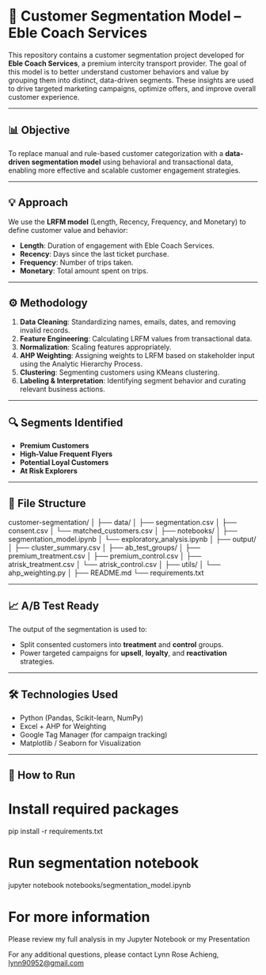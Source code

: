 # 🧠 Customer Segmentation Model – Eble Coach Services

This repository contains a customer segmentation project developed for **Eble Coach Services**, a premium intercity transport provider. The goal of this model is to better understand customer behaviors and value by grouping them into distinct, data-driven segments. These insights are used to drive targeted marketing campaigns, optimize offers, and improve overall customer experience.

---

## 📊 Objective

To replace manual and rule-based customer categorization with a **data-driven segmentation model** using behavioral and transactional data, enabling more effective and scalable customer engagement strategies.

---

## 💡 Approach

We use the **LRFM model** (Length, Recency, Frequency, and Monetary) to define customer value and behavior:

- **Length**: Duration of engagement with Eble Coach Services.
- **Recency**: Days since the last ticket purchase.
- **Frequency**: Number of trips taken.
- **Monetary**: Total amount spent on trips.

---

## ⚙️ Methodology

1. **Data Cleaning**: Standardizing names, emails, dates, and removing invalid records.
2. **Feature Engineering**: Calculating LRFM values from transactional data.
3. **Normalization**: Scaling features appropriately.
4. **AHP Weighting**: Assigning weights to LRFM based on stakeholder input using the Analytic Hierarchy Process.
5. **Clustering**: Segmenting customers using KMeans clustering.
6. **Labeling & Interpretation**: Identifying segment behavior and curating relevant business actions.

---

## 🔍 Segments Identified

- **Premium Customers**
- **High-Value Frequent Flyers**
- **Potential Loyal Customers**
- **At Risk Explorers**

---

## 📁 File Structure
customer-segmentation/
│
├── data/
│ ├── segmentation.csv
│ ├── consent.csv
│ └── matched_customers.csv
│
├── notebooks/
│ ├── segmentation_model.ipynb
│ └── exploratory_analysis.ipynb
│
├── output/
│ ├── cluster_summary.csv
│ ├── ab_test_groups/
│ ├── premium_treatment.csv
│ ├── premium_control.csv
│ ├── atrisk_treatment.csv
│ └── atrisk_control.csv
│
├── utils/
│ └── ahp_weighting.py
│
├── README.md
└── requirements.txt


---

## 📈 A/B Test Ready

The output of the segmentation is used to:
- Split consented customers into **treatment** and **control** groups.
- Power targeted campaigns for **upsell**, **loyalty**, and **reactivation** strategies.

---

## 🛠 Technologies Used

- Python (Pandas, Scikit-learn, NumPy)
- Excel + AHP for Weighting
- Google Tag Manager (for campaign tracking)
- Matplotlib / Seaborn for Visualization

---

## 📝 How to Run

# Install required packages
pip install -r requirements.txt

# Run segmentation notebook
jupyter notebook notebooks/segmentation_model.ipynb

# For more information

Please review my full analysis in my Jupyter Notebook or my Presentation

For any additional questions, please contact Lynn Rose Achieng, lynn90952@gmail.com


